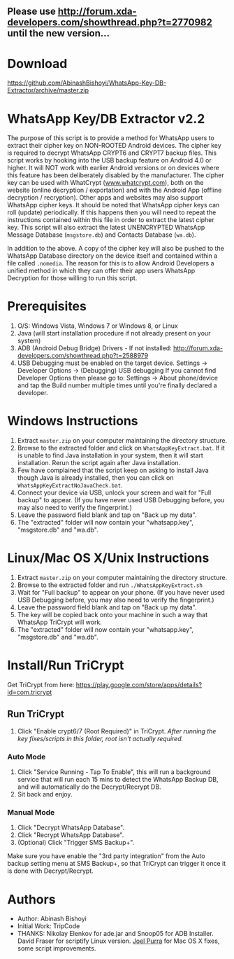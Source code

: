 ## Please use http://forum.xda-developers.com/showthread.php?t=2770982 until the new version...

# Download

https://github.com/AbinashBishoyi/WhatsApp-Key-DB-Extractor/archive/master.zip

# WhatsApp Key/DB Extractor v2.2

The purpose of this script is to provide a method for WhatsApp users to extract their cipher key on NON-ROOTED
Android devices. The cipher key is required to decrypt WhatsApp CRYPT6 and CRYPT7 backup files. This script
works by hooking into the USB backup feature on Android 4.0 or higher. It will NOT work with earlier Android
versions or on devices where this feature has been deliberately disabled by the manufacturer. The cipher key
can be used with WhatCrypt (www.whatcrypt.com), both on the website (online decryption / exportation) and with
the Android App (offline decryption / recryption). Other apps and websites may also support WhatsApp cipher keys.
It should be noted that WhatsApp cipher keys can roll (update) periodically. If this happens then you will need
to repeat the instructions contained within this file in order to extract the latest cipher key. This script will
also extract the latest UNENCRYPTED WhatsApp Message Database (`msgstore.db`) and Contacts Database (`wa.db`).

In addition to the above. A copy of the cipher key will also be pushed to the WhatsApp Database directory on the
device itself and contained within a file called `.nomedia`. The reason for this is to allow Android Developers
a unified method in which they can offer their app users WhatsApp Decryption for those willing to run this script.


# Prerequisites

1. O/S: Windows Vista, Windows 7 or Windows 8, or Linux
2. Java (will start installation procedure if not already present on your system)
3. ADB (Android Debug Bridge) Drivers - If not installed: http://forum.xda-developers.com/showthread.php?t=2588979
4. USB Debugging must be enabled on the target device. Settings -> Developer Options -> (Debugging) USB debugging
   If you cannot find Developer Options then please go to: Settings -> About phone/device and tap the Build number
   multiple times until you're finally declared a developer.

# Windows Instructions

1. Extract `master.zip` on your computer maintaining the directory structure.
2. Browse to the extracted folder and click on `WhatsAppKeyExtract.bat`. If it is unable to find Java installation in your system, then it will start installation. Rerun the script again after Java installation.
3. Few have complained that the script keep on asking to install Java though Java is already installed, then you can click on `WhatsAppKeyExtractNoJavaCheck.bat`.
4. Connect your device via USB, unlock your screen and wait for "Full backup" to appear. (If you have never used USB Debugging before, you may also need to verify the fingerprint.)
5. Leave the password field blank and tap on "Back up my data".
6. The "extracted" folder will now contain your "whatsapp.key", "msgstore.db" and "wa.db".

# Linux/Mac OS X/Unix Instructions
 
1. Extract `master.zip` on your computer maintaining the directory structure.
2. Browse to the extracted folder and run `./WhatsAppKeyExtract.sh`
3. Wait for "Full backup" to appear on your phone. (If you have never used USB Debugging before, you may also need to verify the fingerprint.)
4. Leave the password field blank and tap on "Back up my data".
5. The key will be copied back onto your machine in such a way that WhatsApp TriCrypt will work.
6. The "extracted" folder will now contain your "whatsapp.key", "msgstore.db" and "wa.db".

# Install/Run TriCrypt

Get TriCrypt from here: https://play.google.com/store/apps/details?id=com.tricrypt

## Run TriCrypt
1. Click "Enable crypt6/7 (Root Required)" in TriCrypt. *After running the key fixes/scripts in this folder, root isn't actually required.*

### Auto Mode
1. Click "Service Running - Tap To Enable", this will run a background service that will run each 15 mins to detect the WhatsApp Backup DB, and will automatically do the Decrypt/Recrypt DB.
2. Sit back and enjoy.

### Manual Mode
1. Click "Decrypt WhatsApp Database".
2. Click "Recrypt WhatsApp Database".
3. (Optional) Click "Trigger SMS Backup+".

Make sure you have enable the "3rd party integration" from the Auto backup setting menu at SMS Backup+, so that TriCrypt can trigger it once it is done with Decrypt/Recrypt.

# Authors

* Author: Abinash Bishoyi
* Initial Work: TripCode
* THANKS: Nikolay Elenkov for ade.jar and Snoop05 for ADB Installer. David Fraser for scriptify Linux version. [Joel Purra](http://joelpurra.com/) for Mac OS X fixes, some script improvements.
